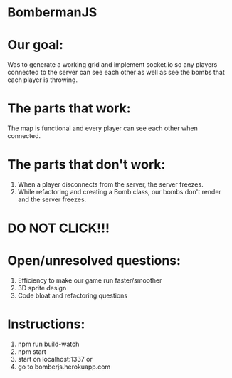 # BombermanJS

# Our goal:
Was to generate a working grid and implement socket.io so any players connected to the server can see each other as well as see the bombs that each player is throwing.

# The parts that work:

The map is functional and every player can see each other when connected.

# The parts that don't work:
1) When a player disconnects from the server, the server freezes.
2) While refactoring and creating a Bomb class, our bombs don't render and the server freezes.

# DO NOT CLICK!!!

# Open/unresolved questions:
1) Efficiency to make our game run faster/smoother
2) 3D sprite design
3) Code bloat and refactoring questions

# Instructions:
1) npm run build-watch
2) npm start
3) start on localhost:1337
or
4) go to bomberjs.herokuapp.com


